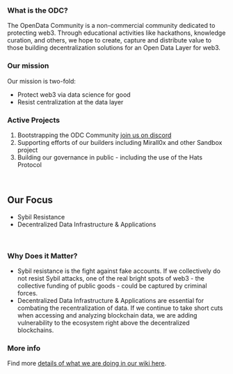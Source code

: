 ### What is the ODC?

The OpenData Community is a non-commercial community dedicated to protecting web3. Through educational activities like hackathons, knowledge curation, and others, we hope to create, capture and distribute value to those building decentralization solutions for an Open Data Layer for web3.  

### Our mission
Our mission is two-fold:
- Protect web3 via data science for good 
- Resist centralization at the data layer

### Active Projects
1. Bootstrapping the ODC Community [join us on discord](https://discord.gg/8zMHkgscrf)
2. Supporting efforts of our builders including Mirall0x and other Sandbox project
3. Building our governance in public - including the use of the Hats Protocol
<br />

## Our Focus
- Sybil Resistance
- Decentralized Data Infrastructure & Applications
<br />

### Why Does it Matter?
- Sybil resistance is the fight against fake accounts.  If we collectively do not resist Sybil attacks, one of the real bright spots of web3 - the collective funding of public goods - could be captured by criminal forces.  
- Decentralized Data Infrastructure & Applications are essential for combating the recentralization of data.  If we continue to take short cuts when accessing and analyzing blockchain data, we are adding vulnerability to the ecosystem right above the decentralized blockchains.   

### More info

Find more [details of what we are doing in our wiki here](https://github.com/OpenDataforWeb3/Landscape/wiki). 
